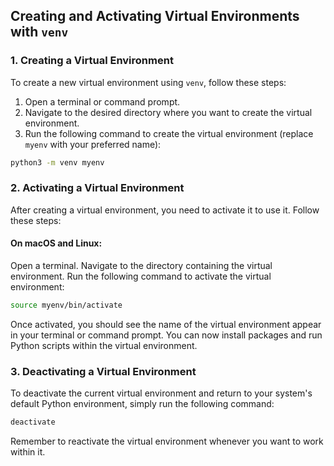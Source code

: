 ## Creating and Activating Virtual Environments with `venv`

### 1. Creating a Virtual Environment

To create a new virtual environment using `venv`, follow these steps:

1. Open a terminal or command prompt.
2. Navigate to the desired directory where you want to create the virtual environment.
3. Run the following command to create the virtual environment (replace `myenv` with your preferred name):

```bash
python3 -m venv myenv
```
### 2. Activating a Virtual Environment
After creating a virtual environment, you need to activate it to use it. Follow these steps:

#### On macOS and Linux:

Open a terminal.
Navigate to the directory containing the virtual environment.
Run the following command to activate the virtual environment:

```bash
source myenv/bin/activate
```
Once activated, you should see the name of the virtual environment appear in your terminal or command prompt. You can now install packages and run Python scripts within the virtual environment.

### 3. Deactivating a Virtual Environment
To deactivate the current virtual environment and return to your system's default Python environment, simply run the following command:
```bash
deactivate
```

Remember to reactivate the virtual environment whenever you want to work within it.
